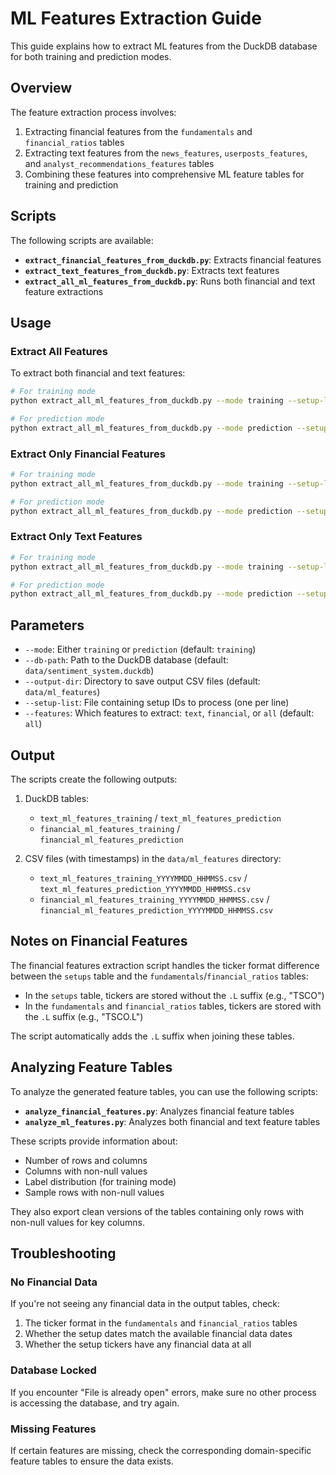 # ML Features Extraction Guide

This guide explains how to extract ML features from the DuckDB database for both training and prediction modes.

## Overview

The feature extraction process involves:

1. Extracting financial features from the `fundamentals` and `financial_ratios` tables
2. Extracting text features from the `news_features`, `userposts_features`, and `analyst_recommendations_features` tables
3. Combining these features into comprehensive ML feature tables for training and prediction

## Scripts

The following scripts are available:

- **`extract_financial_features_from_duckdb.py`**: Extracts financial features
- **`extract_text_features_from_duckdb.py`**: Extracts text features
- **`extract_all_ml_features_from_duckdb.py`**: Runs both financial and text feature extractions

## Usage

### Extract All Features

To extract both financial and text features:

```bash
# For training mode
python extract_all_ml_features_from_duckdb.py --mode training --setup-list data/prediction_setups.txt

# For prediction mode
python extract_all_ml_features_from_duckdb.py --mode prediction --setup-list data/prediction_setups.txt
```

### Extract Only Financial Features

```bash
# For training mode
python extract_all_ml_features_from_duckdb.py --mode training --setup-list data/prediction_setups.txt --features financial

# For prediction mode
python extract_all_ml_features_from_duckdb.py --mode prediction --setup-list data/prediction_setups.txt --features financial
```

### Extract Only Text Features

```bash
# For training mode
python extract_all_ml_features_from_duckdb.py --mode training --setup-list data/prediction_setups.txt --features text

# For prediction mode
python extract_all_ml_features_from_duckdb.py --mode prediction --setup-list data/prediction_setups.txt --features text
```

## Parameters

- `--mode`: Either `training` or `prediction` (default: `training`)
- `--db-path`: Path to the DuckDB database (default: `data/sentiment_system.duckdb`)
- `--output-dir`: Directory to save output CSV files (default: `data/ml_features`)
- `--setup-list`: File containing setup IDs to process (one per line)
- `--features`: Which features to extract: `text`, `financial`, or `all` (default: `all`)

## Output

The scripts create the following outputs:

1. DuckDB tables:
   - `text_ml_features_training` / `text_ml_features_prediction`
   - `financial_ml_features_training` / `financial_ml_features_prediction`

2. CSV files (with timestamps) in the `data/ml_features` directory:
   - `text_ml_features_training_YYYYMMDD_HHMMSS.csv` / `text_ml_features_prediction_YYYYMMDD_HHMMSS.csv`
   - `financial_ml_features_training_YYYYMMDD_HHMMSS.csv` / `financial_ml_features_prediction_YYYYMMDD_HHMMSS.csv`

## Notes on Financial Features

The financial features extraction script handles the ticker format difference between the `setups` table and the `fundamentals`/`financial_ratios` tables:

- In the `setups` table, tickers are stored without the `.L` suffix (e.g., "TSCO")
- In the `fundamentals` and `financial_ratios` tables, tickers are stored with the `.L` suffix (e.g., "TSCO.L")

The script automatically adds the `.L` suffix when joining these tables.

## Analyzing Feature Tables

To analyze the generated feature tables, you can use the following scripts:

- **`analyze_financial_features.py`**: Analyzes financial feature tables
- **`analyze_ml_features.py`**: Analyzes both financial and text feature tables

These scripts provide information about:

- Number of rows and columns
- Columns with non-null values
- Label distribution (for training mode)
- Sample rows with non-null values

They also export clean versions of the tables containing only rows with non-null values for key columns.

## Troubleshooting

### No Financial Data

If you're not seeing any financial data in the output tables, check:

1. The ticker format in the `fundamentals` and `financial_ratios` tables
2. Whether the setup dates match the available financial data dates
3. Whether the setup tickers have any financial data at all

### Database Locked

If you encounter "File is already open" errors, make sure no other process is accessing the database, and try again.

### Missing Features

If certain features are missing, check the corresponding domain-specific feature tables to ensure the data exists. 